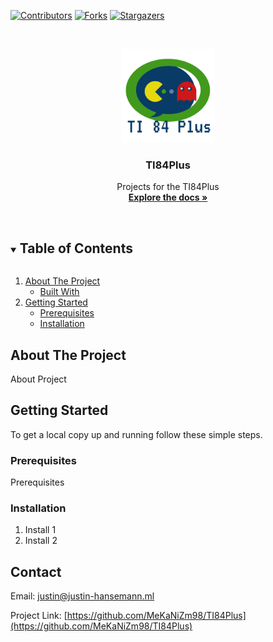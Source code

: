 [![Contributors][contributors-shield]][contributors-url]
[![Forks][forks-shield]][forks-url]
[![Stargazers][stars-shield]][stars-url]




<!-- PROJECT LOGO -->
<br />
<p align="center">
  <a href="https://github.com/MeKaNiZm98/TI84Plus">
    <img src="images/logo.png" alt="Logo" width="150" height="150">
  </a>

  <h3 align="center">TI84Plus</h3>

  <p align="center">
    Projects for the TI84Plus
    <br />
    <a href="https://github.com/MeKaNiZm98/TI84Plus"><strong>Explore the docs »</strong></a>
    <br />
    <br />
  </p>
</p>



<!-- TABLE OF CONTENTS -->
<details open="open">
  <summary><h2 style="display: inline-block">Table of Contents</h2></summary>
  <ol>
    <li>
      <a href="#about-the-project">About The Project</a>
      <ul>
        <li><a href="#built-with">Built With</a></li>
      </ul>
    </li>
    <li>
      <a href="#getting-started">Getting Started</a>
      <ul>
        <li><a href="#prerequisites">Prerequisites</a></li>
        <li><a href="#installation">Installation</a></li>
      </ul>
    </li>
  </ol>
</details>



<!-- ABOUT THE PROJECT -->
## About The Project

About Project


<!-- GETTING STARTED -->
## Getting Started

To get a local copy up and running follow these simple steps.

### Prerequisites

Prerequisites

### Installation

1. Install 1
2. Install 2


<!-- CONTACT -->
## Contact

Email: justin@justin-hansemann.ml

Project Link: [https://github.com/MeKaNiZm98/TI84Plus](https://github.com/MeKaNiZm98/TI84Plus)


<!-- MARKDOWN LINKS & IMAGES -->
<!-- https://www.markdownguide.org/basic-syntax/#reference-style-links -->
[contributors-shield]: https://img.shields.io/github/contributors/MeKaNiZm98/repo.svg?style=for-the-badge
[contributors-url]: https://github.com/MeKaNiZm98/repo/graphs/contributors
[forks-shield]: https://img.shields.io/github/forks/MeKaNiZm98/repo.svg?style=for-the-badge
[forks-url]: https://github.com/MeKaNiZm98/repo/network/members
[stars-shield]: https://img.shields.io/github/stars/MeKaNiZm98/repo.svg?style=for-the-badge
[stars-url]: https://github.com/MeKaNiZm98/repo/stargazers


